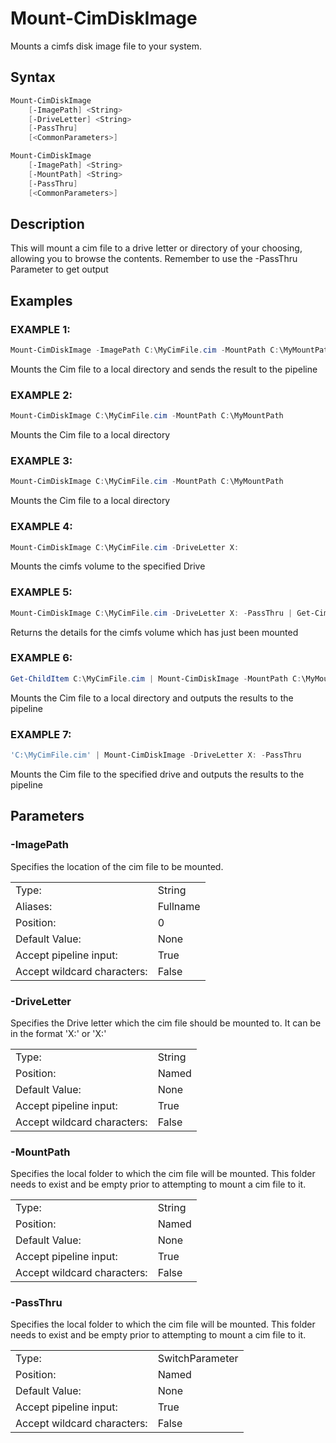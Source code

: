 # Mount-CimDiskImage

Mounts a cimfs disk image file to your system.

## Syntax

```PowerShell
Mount-CimDiskImage
    [-ImagePath] <String>
    [-DriveLetter] <String>
    [-PassThru]
    [<CommonParameters>]
```

```PowerShell
Mount-CimDiskImage
    [-ImagePath] <String>
    [-MountPath] <String>
    [-PassThru]
    [<CommonParameters>]
```

## Description

This will mount a cim file to a drive letter or directory of your choosing, allowing you to browse the contents. Remember to use the -PassThru Parameter to get output

## Examples

### EXAMPLE 1:

```PowerShell
Mount-CimDiskImage -ImagePath C:\MyCimFile.cim -MountPath C:\MyMountPath -Passthru
```

Mounts the Cim file to a local directory and sends the result to the pipeline

### EXAMPLE 2:

```PowerShell
Mount-CimDiskImage C:\MyCimFile.cim -MountPath C:\MyMountPath
```

Mounts the Cim file to a local directory

### EXAMPLE 3:

```PowerShell
Mount-CimDiskImage C:\MyCimFile.cim -MountPath C:\MyMountPath
```

Mounts the Cim file to a local directory

### EXAMPLE 4:

```PowerShell
Mount-CimDiskImage C:\MyCimFile.cim -DriveLetter X:
```

Mounts the cimfs volume to the specified Drive

### EXAMPLE 5:

```PowerShell
Mount-CimDiskImage C:\MyCimFile.cim -DriveLetter X: -PassThru | Get-CimDiskImage
```

Returns the details for the cimfs volume which has just been mounted

### EXAMPLE 6:

```PowerShell
Get-ChildItem C:\MyCimFile.cim | Mount-CimDiskImage -MountPath C:\MyMountPath -Passthru
```

Mounts the Cim file to a local directory and outputs the results to the pipeline

### EXAMPLE 7:

```PowerShell
'C:\MyCimFile.cim' | Mount-CimDiskImage -DriveLetter X: -PassThru
```

Mounts the Cim file to the specified drive and outputs the results to the pipeline

## Parameters

### -ImagePath

Specifies the location of the cim file to be mounted.

|  | |
|---|---|
| Type:    | String |
| Aliases: | Fullname |
| Position: | 0 |
| Default Value: | None |
| Accept pipeline input: | True |
| Accept wildcard characters: | False |

### -DriveLetter

Specifies the Drive letter which the cim file should be mounted to.  It can be in the format 'X:' or 'X:\'

|  | |
|---|---|
| Type:    | String |
| Position: | Named |
| Default Value: | None |
| Accept pipeline input: | True |
| Accept wildcard characters: | False |

### -MountPath

Specifies the local folder to which the cim file will be mounted.  This folder needs to exist and be empty prior to attempting to mount a cim file to it.

|  | |
|---|---|
| Type:    | String |
| Position: | Named |
| Default Value: | None |
| Accept pipeline input: | True |
| Accept wildcard characters: | False |

### -PassThru

Specifies the local folder to which the cim file will be mounted.  This folder needs to exist and be empty prior to attempting to mount a cim file to it.

|  | |
|---|---|
| Type:    | SwitchParameter |
| Position: | Named |
| Default Value: | None |
| Accept pipeline input: | True |
| Accept wildcard characters: | False |
